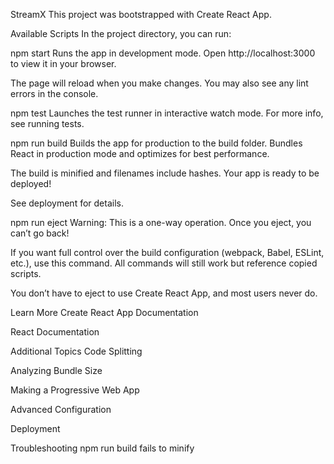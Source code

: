 StreamX
This project was bootstrapped with Create React App.

Available Scripts
In the project directory, you can run:

npm start
Runs the app in development mode.
Open http://localhost:3000 to view it in your browser.

The page will reload when you make changes.
You may also see any lint errors in the console.

npm test
Launches the test runner in interactive watch mode.
For more info, see running tests.

npm run build
Builds the app for production to the build folder.
Bundles React in production mode and optimizes for best performance.

The build is minified and filenames include hashes.
Your app is ready to be deployed!

See deployment for details.

npm run eject
Warning: This is a one-way operation. Once you eject, you can’t go back!

If you want full control over the build configuration (webpack, Babel, ESLint, etc.), use this command.
All commands will still work but reference copied scripts.

You don’t have to eject to use Create React App, and most users never do.

Learn More
Create React App Documentation

React Documentation

Additional Topics
Code Splitting

Analyzing Bundle Size

Making a Progressive Web App

Advanced Configuration

Deployment

Troubleshooting npm run build fails to minify
